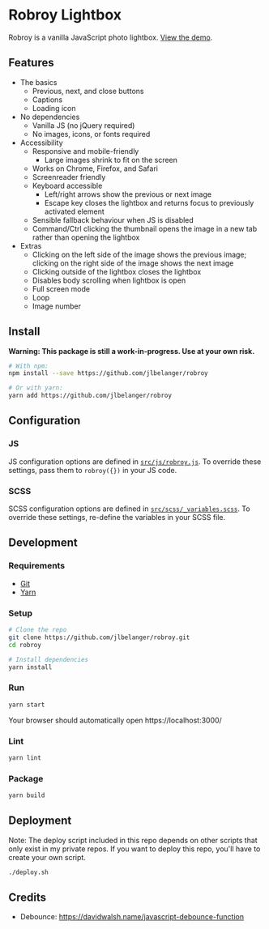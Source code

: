 # Robroy Lightbox

Robroy is a vanilla JavaScript photo lightbox. [View the demo](https://robroy.jennybelanger.com/).

## Features

- The basics
	- Previous, next, and close buttons
	- Captions
	- Loading icon
- No dependencies
	- Vanilla JS (no jQuery required)
	- No images, icons, or fonts required
- Accessibility
	- Responsive and mobile-friendly
		- Large images shrink to fit on the screen
	- Works on Chrome, Firefox, and Safari
	- Screenreader friendly
	- Keyboard accessible
		- Left/right arrows show the previous or next image
		- Escape key closes the lightbox and returns focus to previously activated element
	- Sensible fallback behaviour when JS is disabled
	- Command/Ctrl clicking the thumbnail opens the image in a new tab rather than opening the lightbox
- Extras
	- Clicking on the left side of the image shows the previous image; clicking on the right side of the image shows the next image
	- Clicking outside of the lightbox closes the lightbox
	- Disables body scrolling when lightbox is open
	- Full screen mode
	- Loop
	- Image number

## Install

**Warning: This package is still a work-in-progress. Use at your own risk.**

```bash
# With npm:
npm install --save https://github.com/jlbelanger/robroy

# Or with yarn:
yarn add https://github.com/jlbelanger/robroy
```

## Configuration

### JS

JS configuration options are defined in [`src/js/robroy.js`](https://github.com/jlbelanger/robroy/blob/main/src/js/robroy.js). To override these settings, pass them to `robroy({})` in your JS code.

### SCSS

SCSS configuration options are defined in [`src/scss/_variables.scss`](https://github.com/jlbelanger/robroy/blob/main/scss/_variables.scss). To override these settings, re-define the variables in your SCSS file.

## Development

### Requirements

- [Git](https://git-scm.com/)
- [Yarn](https://classic.yarnpkg.com/en/docs/install)

### Setup

``` bash
# Clone the repo
git clone https://github.com/jlbelanger/robroy.git
cd robroy

# Install dependencies
yarn install
```

### Run

``` bash
yarn start
```

Your browser should automatically open https://localhost:3000/

### Lint

``` bash
yarn lint
```

### Package

``` bash
yarn build
```

## Deployment

Note: The deploy script included in this repo depends on other scripts that only exist in my private repos. If you want to deploy this repo, you'll have to create your own script.

``` bash
./deploy.sh
```

## Credits

- Debounce: https://davidwalsh.name/javascript-debounce-function
